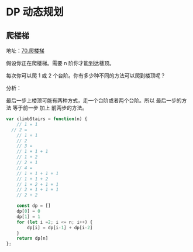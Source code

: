 # DP 动态规划

## 爬楼梯

地址：[70.爬楼梯](https://leetcode.cn/problems/climbing-stairs/)

假设你正在爬楼梯。需要 n 阶你才能到达楼顶。

每次你可以爬 1 或 2 个台阶。你有多少种不同的方法可以爬到楼顶呢？

分析：

最后一步上楼顶可能有两种方式，走一个台阶或者两个台阶。所以 最后一步的方法 等于前一步 加上 前两步的方法。

```js
var climbStairs = function(n) {
	// 1 = 1
  // 2 =
	// 1 + 1
	// 2
	// 3 = 
	// 1 + 1 + 1
	// 1 + 2
	// 2 + 1
	// 4 = 
	// 1 + 1 + 1 + 1
	// 1 + 1 + 2
	// 1 + 2 + 1 + 1
	// 2 + 1 + 1 + 1
	// 2 + 2

	const dp = []
	dp[0] = 0
	dp[1] = 1
	for (let i =2; i <= n; i++) {
		dp[i] = dp[i-1] + dp[i-2]
	}
	return dp[n]
};
```